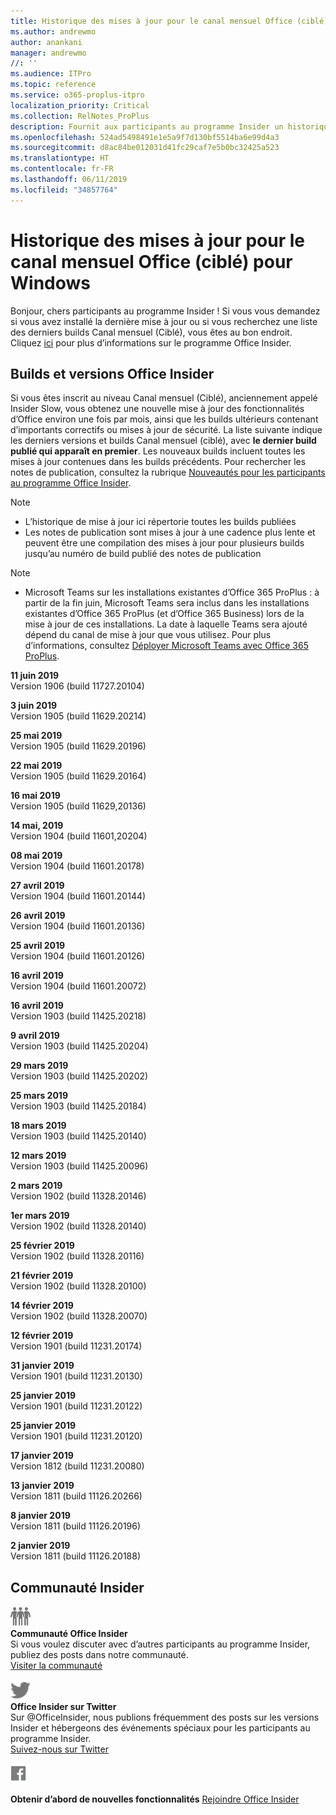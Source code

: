 ```yaml
---
title: Historique des mises à jour pour le canal mensuel Office (ciblé)
ms.author: andrewmo
author: anankani
manager: andrewmo
//: ''
ms.audience: ITPro
ms.topic: reference
ms.service: o365-proplus-itpro
localization_priority: Critical
ms.collection: RelNotes_ProPlus
description: Fournit aux participants au programme Insider un historique des mises à jour pour les versions Canal mensuel (ciblé) pour ordinateur de bureau Windows
ms.openlocfilehash: 524ad5498491e1e5a9f7d130bf5514ba6e99d4a3
ms.sourcegitcommit: d8ac84be012031d41fc29caf7e5b0bc32425a523
ms.translationtype: HT
ms.contentlocale: fr-FR
ms.lasthandoff: 06/11/2019
ms.locfileid: "34857764"
---
```

# <a name="update-history-for-office-monthly-targeted-channel-for-windows"></a>Historique des mises à jour pour le canal mensuel Office (ciblé) pour Windows

Bonjour, chers participants au programme Insider ! Si vous vous demandez si vous avez installé la dernière mise à jour ou si vous recherchez une liste des derniers builds Canal mensuel (Ciblé), vous êtes au bon endroit. Cliquez [ici](https://insider.office.com/) pour plus d’informations sur le programme Office Insider.

## <a name="office-insider-versions-and-builds"></a>Builds et versions Office Insider

Si vous êtes inscrit au niveau Canal mensuel (Ciblé), anciennement appelé Insider Slow, vous obtenez une nouvelle mise à jour des fonctionnalités d’Office environ une fois par mois, ainsi que les builds ultérieurs contenant d’importants correctifs ou mises à jour de sécurité. La liste suivante indique les derniers versions et builds Canal mensuel (ciblé), avec **le dernier build publié qui apparaît en premier**. Les nouveaux builds incluent toutes les mises à jour contenues dans les builds précédents. Pour rechercher les notes de publication, consultez la rubrique [Nouveautés pour les participants au programme Office Insider](https://support.office.com/fr-FR/article/what-s-new-for-office-insiders-c152d1e2-96ff-4ce9-8c14-e74e13847a24).

> [!NOTE]
> - L’historique de mise à jour ici répertorie toutes les builds publiées
> - Les notes de publication sont mises à jour à une cadence plus lente et peuvent être une compilation des mises à jour pour plusieurs builds jusqu’au numéro de build publié des notes de publication

 > [!NOTE]
> - Microsoft Teams sur les installations existantes d’Office 365 ProPlus : à partir de la fin juin, Microsoft Teams sera inclus dans les installations existantes d’Office 365 ProPlus (et d’Office 365 Business) lors de la mise à jour de ces installations. La date à laquelle Teams sera ajouté dépend du canal de mise à jour que vous utilisez. Pour plus d’informations, consultez [Déployer Microsoft Teams avec Office 365 ProPlus](https://docs.microsoft.com/fr-FR/deployoffice/teams-install).

[//]: # (NE PAS SUPPRIMER)

**11 juin 2019**<br/>
Version 1906 (build 11727.20104)<br/>

**3 juin 2019**<br/>
Version 1905 (build 11629.20214)<br/>

**25 mai 2019**<br/>
Version 1905 (build 11629.20196)<br/>

**22 mai 2019**<br/> Version 1905 (build 11629.20164)<br/>

**16 mai 2019**<br/>
Version 1905 (build 11629,20136)<br/>

**14 mai, 2019**<br/>
Version 1904 (build 11601,20204)<br/>

**08 mai 2019**<br/>
Version 1904 (build 11601.20178)<br/>

**27 avril 2019**<br/>
Version 1904 (build 11601.20144)<br/>

**26 avril 2019**<br/>
Version 1904 (build 11601.20136)<br/>

**25 avril 2019**<br/>
Version 1904 (build 11601.20126)<br/>

**16 avril 2019**<br/>
Version 1904 (build 11601.20072)<br/>

**16 avril 2019**<br/>
Version 1903 (build 11425.20218)<br/>

**9 avril 2019**<br/>
Version 1903 (build 11425.20204)<br/>

**29 mars 2019**<br/> Version 1903 (build 11425.20202)<br/>

**25 mars 2019**<br/> Version 1903 (build 11425.20184)<br/>

**18 mars 2019**<br/> Version 1903 (build 11425.20140)<br/>

**12 mars 2019**<br/> Version 1903 (build 11425.20096)<br/>

**2 mars 2019**<br/> Version 1902 (build 11328.20146)<br/>

**1er mars 2019**<br/> Version 1902 (build 11328.20140)<br/>

**25 février 2019**<br/> Version 1902 (build 11328.20116)<br/>

**21 février 2019**<br/> Version 1902 (build 11328.20100)<br/>

**14 février 2019**<br/> Version 1902 (build 11328.20070)<br/>

**12 février 2019**<br/> Version 1901 (build 11231.20174)<br/>

**31 janvier 2019**<br/> Version 1901 (build 11231.20130)<br/> 

**25 janvier 2019**<br/> Version 1901 (build 11231.20122)<br/> 

**25 janvier 2019**<br/> Version 1901 (build 11231.20120)<br/> 

**17 janvier 2019**<br/> Version 1812 (build 11231.20080)<br/> 

**13 janvier 2019**<br/> Version 1811 (build 11126.20266)<br/>

**8 janvier 2019**<br/> Version 1811 (build 11126.20196)<br/> 

**2 janvier 2019**<br/> Version 1811 (build 11126.20188)<br/> 


## <a name="insider-community"></a>Communauté Insider

![Image montrant la communauté Insider. ](images/insidercommunity.png)<br/>
**Communauté Office Insider**<br/> Si vous voulez discuter avec d’autres participants au programme Insider, publiez des posts dans notre communauté.<br/> 
[Visiter la communauté](https://go.microsoft.com/fwlink/?linkid=843493)<br/> 

![Image montrant l’icône Twitter. ](images/twitter.png)<br/>
**Office Insider sur Twitter**<br/> Sur @OfficeInsider, nous publions fréquemment des posts sur les versions Insider et hébergeons des événements spéciaux pour les participants au programme Insider.<br/> 
[Suivez-nous sur Twitter](https://go.microsoft.com/fwlink/?linkid=717717)<br/> 


  [
  ![Image montrant l’icône Facebook. ](images/facebook.png)](https://www.facebook.com/sharer.php?u=https://support.office.com/fr-FR/article/Update-history-for-Office-Insider-for-Windows-desktop-64bbb317-972a-4933-8b82-cc866f0b067c)       


**Obtenir d’abord de nouvelles fonctionnalités**
[Rejoindre Office Insider](https://insider.office.com/)
